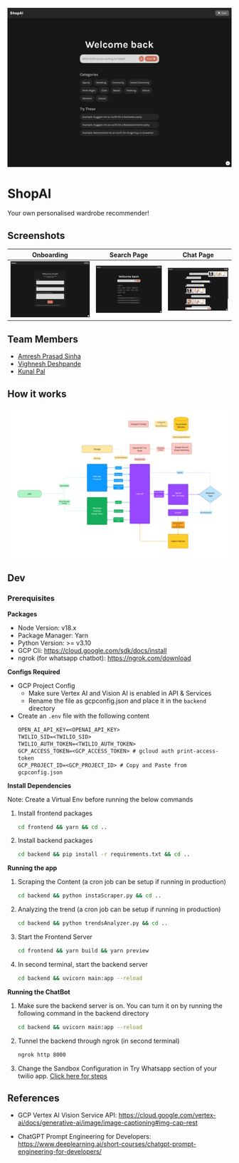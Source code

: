 ﻿<p align="center">
    <img src="./SearchPreview.png" width="800" alt="Themer logo" />
</p>

# ShopAI

Your own personalised wardrobe recommender!

## Screenshots

Onboarding                     |  Search Page                |  Chat Page                |
:-----------------------------:|:---------------------------:|:-------------------------:|
![](./ScreenshotOnboarding.png)|  ![](./ScreenshotSearch.png)|  ![](./ScreenshotChat.png)|

## Team Members

- [Amresh Prasad Sinha](https://github.com/AmreshSinha)
- [Vighnesh Deshpande](https://github.com/Kunalpal216)
- [Kunal Pal](https://github.com/DeltaProxima)

## How it works

![Architecture](./Architecture.png)
## Dev

### Prerequisites

**Packages**

- Node Version: v18.x
- Package Manager: Yarn
- Python Version: >= v3.10
- GCP Cli: https://cloud.google.com/sdk/docs/install
- ngrok (for whatsapp chatbot): https://ngrok.com/download

**Configs Required**

- GCP Project Config
  - Make sure Vertex AI and Vision AI is enabled in API & Services
  - Rename the file as gcpconfig.json and place it in the `backend` directory
- Create an `.env` file with the following content
  ```
  OPEN_AI_API_KEY=<OPENAI_API_KEY>
  TWILIO_SID=<TWILIO_SID>
  TWILIO_AUTH_TOKEN=<TWILIO_AUTH_TOKEN>
  GCP_ACCESS_TOKEN=<GCP_ACCESS_TOKEN> # gcloud auth print-access-token
  GCP_PROJECT_ID=<GCP_PROJECT_ID> # Copy and Paste from gcpconfig.json
  ```

**Install Dependencies**

Note: Create a Virtual Env before running the below commands

1) Install frontend packages
   ```bash
   cd frontend && yarn && cd ..
   ```

2) Install backend packages
   ```bash
   cd backend && pip install -r requirements.txt && cd ..
   ```

**Running the app**

1) Scraping the Content (a cron job can be setup if running in production)
   ```bash
   cd backend && python instaScraper.py && cd ..
   ```

2) Analyzing the trend (a cron job can be setup if running in production)
   ```bash
   cd backend && python trendsAnalyzer.py && cd ..
   ```

1) Start the Frontend Server
   ```bash
   cd frontend && yarn build && yarn preview
   ```

2) In second terminal, start the backend server
   ```bash
   cd backend && uvicorn main:app --reload
   ```

**Running the ChatBot**

1) Make sure the backend server is on. You can turn it on by running the following command in the backend directory
   ```bash
   cd backend && uvicorn main:app --reload
   ```

2) Tunnel the backend through ngrok (in second terminal)
   ```bash
   ngrok http 8000
   ```

3) Change the Sandbox Configuration in Try Whatsapp section of your twilio app. [Click here for steps](https://www.twilio.com/blog/inventory-chatbot-whatsapp-fastapi)

## References

- GCP Vertex AI Vision Service API: https://cloud.google.com/vertex-ai/docs/generative-ai/image/image-captioning#img-cap-rest

- ChatGPT Prompt Engineering for Developers: https://www.deeplearning.ai/short-courses/chatgpt-prompt-engineering-for-developers/
